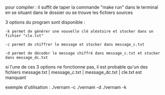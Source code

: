 pour compiler : il suffit de taper la commande "make run" dans le terminal en se situant dans le dossier ou se trouve les fichiers sources

3 options du program sont disponible :

	-k permet de générer une nouvelle clé aléatoire et stocker dans un fichier "cle.txt"

	-c permet de chiffrer le message et stocker dans message_c.txt
	
	-d permet de décoder le message chiffré dans message_c.txt et stocker dans message_dc.txt

si l'une de ces 3 options ne fonctionne pas, il est probable qu'un des fichiers message.txt | message_c.txt | message_dc.txt | cle.txt est manquant

exemple d'utilisation :
./vernam -c
./vernam -d
./vernam -k